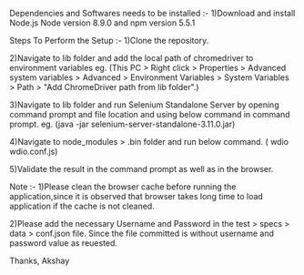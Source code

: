 Dependencies and Softwares needs to be installed :-
1)Download and install Node.js Node version 8.9.0 and npm version 5.5.1


Steps To Perform the Setup :-
1)Clone the repository.

2)Navigate to lib folder and add the local path of chromedriver to environment variables 
eg. (This PC > Right click > Properties > Advanced system variables > Advanced > Environment Variables > System Variables > Path > "Add ChromeDriver path from lib folder".)

3)Navigate to lib folder and run Selenium Standalone Server by opening command prompt and file location and using below command in command prompt.
eg. (java -jar selenium-server-standalone-3.11.0.jar)

4)Navigate to node_modules > .bin folder and run below command.
( wdio wdio.conf.js)

5)Validate the result in the command prompt as well as in the browser.



Note :-
1)Please clean the browser cache before running the application,since it is observed that browser takes long time to load application if the cache is not cleaned.

2)Please add the necessary Username and Password in the test > specs > data > conf.json file. Since the file committed is without username and password value as reuested.

Thanks,
Akshay